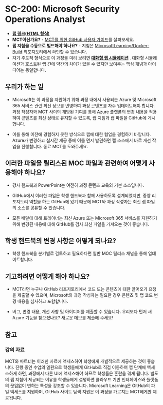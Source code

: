 # SC-200: Microsoft Security Operations Analyst

- **[랩 링크(HTML 형식)](https://microsoftlearning.github.io/SC-200T00A-Microsoft-Security-Operations-Analyst/)**
- **MCT이신가요?** - [MCT를 위한 GitHub 사용자 가이드](https://microsoftlearning.github.io/MCT-User-Guide/)를 살펴보세요.
- **랩 지침을 수동으로 빌드해야 하나요?** - 지침은 [MicrosoftLearning/Docker-Build](https://github.com/MicrosoftLearning/Docker-Build) 리포지토리에서 확인할 수 있습니다.
- 자기 주도적 형식으로 이 과정을 미리 보려면 **[대화형 랩 시뮬레이션](https://mslabs.cloudguides.com/guides/SC-200%20Lab%20Simulations%20-%20Microsoft%20Security%20Operations%20Analyst)** . 대화형 시뮬레이션과 호스트된 랩 간에 약간의 차이가 있을 수 있지만 보여주는 핵심 개념과 아이디어는 동일합니다.

## 우리가 하는 일

- Microsoft는 이 과정을 지원하기 위해 과정 내에서 사용되는 Azure 및 Microsoft 365 서비스 관련 최신 정보를 반영하여 과정 콘텐츠를 자주 업데이트해야 합니다.  과정 작성자와 MCT 사이의 개방된 기여를 통해 Azure 플랫폼의 변경 내용을 적용하여 콘텐츠를 최신 상태로 유지할 수 있도록, 랩 지침과 랩 파일을 GitHub에 게시합니다.

- 이를 통해 이전에 경험하지 못한 방식으로 랩에 대한 협업을 경험하기 바랍니다. Azure가 변경하고 실시간 제공 중에 이를 먼저 발견하면 랩 소스에서 바로 개선 작업을 진행합니다.  동료 MCT를 도와주세요.

## 이러한 파일을 릴리스된 MOC 파일과 관련하여 어떻게 사용해야 하나요?

- 강사 핸드북과 PowerPoint는 여전히 과정 콘텐츠 교육의 기본 소스입니다.

- GitHub에서 이러한 파일은 학생 핸드북과 함께 사용하도록 설계되었지만, 중앙 리포지토리 역할을 하는 GitHub에 있기 때문에 MCT와 과정 작성자는 최신 랩 파일의 소스를 공유할 수 있습니다.

- 모든 배달에 대해 트레이너는 최신 Azure 또는 Microsoft 365 서비스를 지원하기 위해 변경된 내용에 대해 GitHub를 검사 최신 파일을 가져오는 것이 좋습니다.

## 학생 핸드북의 변경 사항은 어떻게 되나요?

- 학생 핸드북을 분기별로 검토하고 필요하다면 일반 MOC 릴리스 채널을 통해 업데이트합니다.

## 기고하려면 어떻게 해야 하나요?

- MCT라면 누구나 GitHub 리포지토리에서 코드 또는 콘텐츠에 대한 끌어오기 요청을 제출할 수 있으며, Microsoft와 과정 작성자는 필요한 경우 콘텐츠 및 랩 코드 변경 내용을 심사하고 포함합니다.

- 버그, 변경 내용, 개선 사항 및 아이디어를 제출할 수 있습니다.  우리보다 먼저 새 Azure 기능을 찾으셨나요?  새로운 데모를 제출해 주세요!

## 참고

### 강의 자료

MCT와 파트너는 이러한 자료에 액세스하여 학생에게 개별적으로 제공하는 것이 좋습니다.  진행 중인 수업의 일환으로 학생들에게 GitHub로 직접 이동하여 랩 단계에 액세스하게 하면, 과정에서 다른 UI에 액세스해야 하므로 학생들은 혼란을 겪게 됩니다. 별도의 랩 지침이 제공되는 이유를 학생들에게 설명하면 클라우드 기반 인터페이스와 플랫폼의 끊임없이 변하는 특성을 강조할 수 있습니다. Microsoft Learning은 GitHub의 파일 액세스를 지원하며, GitHub 사이트 탐색 지원은 이 과정을 가르치는 MCT에게만 제공됩니다.
